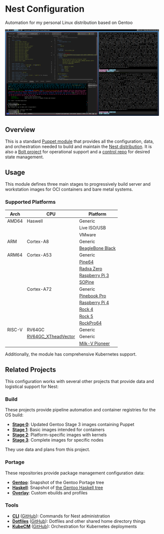 # Nest Configuration

Automation for my personal Linux distribution based on Gentoo

![Nest Screenshot](.screenshot.png)

## Overview

This is a standard [Puppet module](https://www.puppet.com/docs/puppet/latest/modules_fundamentals.html) that provides all the configuration, data, and orchestration needed to build and maintain the [Nest distribution](https://james.tl/projects/nest/). It is also a [Bolt project](https://www.puppet.com/docs/bolt/latest/projects.html) for operational support and a [control repo](https://www.puppet.com/docs/pe/latest/control_repo.html) for desired state management.

## Usage

This module defines three main stages to progressively build server and workstation images for OCI containers and bare metal systems.

### Supported Platforms

| Arch   | CPU        | Platform                  |
|--------|------------|---------------------------|
| AMD64  | Haswell    | Generic                   |
|        |            | Live ISO/USB              |
|        |            | VMware                    |
| ARM    | Cortex-A8  | Generic                   |
|        |            | [BeagleBone Black](https://beagleboard.org/black)    |
| ARM64  | Cortex-A53 | Generic                   |
|        |            | [Pine64](https://www.pine64.org/)                    |
|        |            | [Radxa Zero](https://wiki.radxa.com/Zero)            |
|        |            | [Raspberry Pi 3](https://www.raspberrypi.com/products/raspberry-pi-3-model-b/) |
|        |            | [SOPine](https://www.pine64.org/sopine/)             |
|        | Cortex-A72 | Generic                   |
|        |            | [Pinebook Pro](https://www.pine64.org/pinebook-pro/) |
|        |            | [Raspberry Pi 4](https://www.raspberrypi.com/products/raspberry-pi-4-model-b/) |
|        |            | [Rock 4](https://wiki.radxa.com/Rock4)               |
|        |            | [Rock 5](https://wiki.radxa.com/Rock5)               |
|        |            | [RockPro64](https://www.pine64.org/rockpro64/)       |
| RISC-V | RV64GC     | Generic                   |
|        | [RV64GC_XTheadVector](https://github.com/XUANTIE-RV/thead-extension-spec/blob/master/xtheadvector.adoc) | Generic   |
|        |            | [Milk-V Pioneer](https://milkv.io/pioneer)           |

Additionally, the module has comprehensive Kubernetes support.

## Related Projects

This configuration works with several other projects that provide data and logistical support for Nest:

### Build

These projects provide pipeline automation and container registries for the OS build:

* [**Stage 0**](https://gitlab.james.tl/nest/stage0): Updated Gentoo Stage 3 images containing Puppet
* [**Stage 1**](https://gitlab.james.tl/nest/stage1): Basic images intended for containers
* [**Stage 2**](https://gitlab.james.tl/nest/stage2): Platform-specific images with kernels
* [**Stage 3**](https://gitlab.james.tl/nest/stage3): Complete images for specific nodes

They use data and plans from this project.

### Portage

These repositories provide package management configuration data:

* [**Gentoo**](https://gitlab.james.tl/nest/gentoo/portage): Snapshot of the Gentoo Portage tree
* [**Haskell**](https://gitlab.james.tl/nest/gentoo/haskell): Snapshot of [the Gentoo Haskell tree](https://github.com/gentoo-haskell/gentoo-haskell)
* [**Overlay**](https://gitlab.james.tl/nest/overlay): Custom ebuilds and profiles

### Tools

* [**CLI**](https://gitlab.james.tl/nest/cli) ([GitHub](https://github.com/jameslikeslinux/nest-cli)): Commands for Nest administration
* [**Dotfiles**](https://gitlab.james.tl/james/dotfiles) ([GitHub](https://github.com/jameslikeslinux/dotfiles)): Dotfiles and other shared home directory things
* [**KubeCM**](https://gitlab.james.tl/james/kubecm) ([GitHub](https://github.com/jameslikeslinux/kubecm)): Orchestration for Kubernetes deployments
